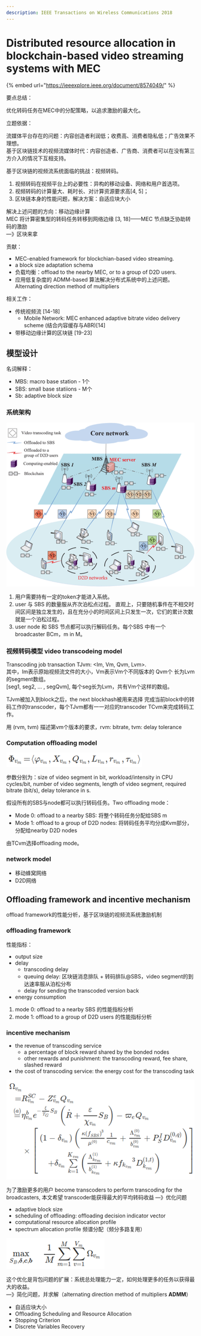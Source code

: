 ```yaml
---
description: IEEE Transactions on Wireless Communications 2018
---
```


# Distributed resource allocation in blockchain-based video streaming systems with MEC

{% embed url="https://ieeexplore.ieee.org/document/8574049/" %}

要点总结：

优化转码任务在MEC中的分配策略，以追求激励的最大化。

立题依据：

流媒体平台存在的问题：内容创造者利润低；收费高、消费者隐私低；广告效果不理想。  
基于区块链技术的视频流媒体时代：内容创造者、广告商、消费者可以在没有第三方介入的情况下互相支持。

基于区块链的视频流系统面临的挑战：视频转码。  
1. 视频转码在视频平台上的必要性：异构的移动设备、网络和用户首选项。  
2. 视频转码的计算量大、耗时长、对计算资源要求高\[4, 5\]；  
3. 区块链本身的性能问题，解决方案：自适应块大小

解决上述问题的方向：移动边缘计算  
MEC 将计算密集型的转码任务转移到网络边缘 \[3, 18\]——MEC 节点缺乏协助转码的激励  
—》区块来拿

贡献：

* MEC-enabled framework for blockchian-based video streaming.
* a block size adaptation schema 
* 负载均衡：offload to the nearby MEC, or to a group of D2D users.
* 应用低复杂度的 ADMM-based 算法解决分布式系统中的上述问题。Alternating direction method of multipliers

相关工作：

* 传统视频流 \[14-18\]
  * Mobile Network: MEC enhanced adaptive bitrate video delivery scheme \(结合内容缓存与ABR\)\[14\]
* 带移动边缘计算的区块链 \[19-23\]

## 模型设计

名词解释：

* MBS: macro base station - 1个
* SBS: small base statiions - M个
* Sb: adaptive block size

### 系统架构

![&#x7CFB;&#x7EDF;&#x67B6;&#x6784;](../.gitbook/assets/image%20%2810%29.png)

1. 用户需要持有一定的token才能进入系统。
2. user 与 SBS 的数量服从齐次泊松点过程。 直观上，只要随机事件在不相交时间区间是独立发生的，且在充分小的时间区间上只发生一次，它们的累计次数就是一个泊松过程。
3. user node 和 SBS 节点都可以执行解码任务。每个SBS 中有一个broadcaster BCm，m in M。

### 视频转码模型 video transcodeing model

Transcoding job transaction TJvm: &lt;Im, Vm, Qvm, Lvm&gt;.    
其中，Im表示原始视频流文件的大小，Vm表示Vm个不同版本的 Qvm个 长为Lvm的segment数组。  
\[seg1, seg2, ... , segQvm\], 每个seg长为Lvm，共有Vm个这样的数组。

TJvm被加入到block之后，the next blockhash被用来选择 完成当前block中的转码工作的transcoder，每个TJvm都有一一对应的transcoder TCvm来完成转码工作。

用 \(rvm, tvm\) 描述第vm个版本的要求，rvm: bitrate, tvm: delay tolerance

### Computation offloading model

![TJvm&#x4E2D;&#x7684;&#x8F6C;&#x7801;&#x4EFB;&#x52A1;](../.gitbook/assets/image%20%2821%29.png)

参数分别为：size of video segment in bit, workload/intensity in CPU cycles/bit, number of video segments, length of video segment, required bitrate \(bit/s\), delay tolerance in s.

假设所有的SBS与node都可以执行转码任务。Two offloading mode：

* Mode 0: offload to a nearby SBS: 将整个转码任务分配给SBS m
* Mode 1: offload to a group of D2D nodes: 将转码任务平均分成Kvm部分，分配给nearby D2D nodes

由TCvm选择offloading mode。

### network model

* 移动蜂窝网络
* D2D网络

## Offloading framework and incentive mechanism

offload framework的性能分析，基于区块链的视频流系统激励机制

### offloading framework

性能指标：

* output size
* delay
  * transcoding delay 
  * queuing delay: 区块链消息排队 + 转码排队@SBS，video segment的到达速率服从泊松分布
  * delay for sending the transcoded version back
* energy consumption

1. mode 0: offload to a nearby SBS 的性能指标分析
2. mode 1: offload to a group of D2D users 的性能指标分析

### incentive mechanism

* the revenue of transcoding service
  * a percentage of block reward shared by the bonded nodes
  * other rewards and punishment: the transcoding reward, fee share, slashed reward
* the cost of transcoding service: the energy cost for the transcoding task

![&#x6536;&#x76CA;](../.gitbook/assets/image%20%2842%29.png)

为了激励更多的用户 become transcoders to perform transcoding for the broadcasters, 本文希望 transcoder能获得最大的平均转码收益 —》优化问题

* adaptive block size
* scheduling of offloading: offloading decision indicator vector
* computational resource allocation profile
* spectrum allocation profile 频谱分配（频分多路复用）

![&#x4F18;&#x5316;&#x76EE;&#x6807;&#xFF0C;&#x9650;&#x5B9A;&#x6761;&#x4EF6;&#x89C1;&#x8BBA;&#x6587;](../.gitbook/assets/image%20%281%29.png)

这个优化是背包问题的扩展：系统总处理能力一定，如何处理更多的任务以获得最大的收益。  
—》简化问题，并求解（alternating direction method of multipliers **ADMM**）

* 自适应块大小
* Offloading Scheduling and Resource Allocation
* Stopping Criterion
* Discrete Variables Recovery

